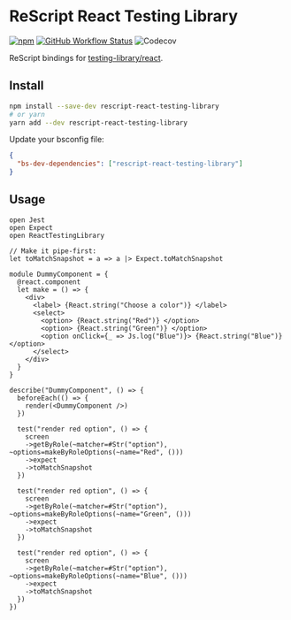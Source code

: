 # ReScript React Testing Library

[![npm](https://img.shields.io/npm/v/rescript-react-testing-library?label=version&style=flat-square)](https://www.npmjs.com/package/rescript-react-testing-library)
[![GitHub Workflow Status](https://img.shields.io/github/workflow/status/brnrdog/rescript-react-testing-library/Release?style=flat-square)](https://github.com/brnrdog/rescript-react-testing-library/actions/workflows/release.yml)
![Codecov](https://img.shields.io/codecov/c/github/brnrdog/rescript-react-testing-library?style=flat-square)

ReScript bindings for [testing-library/react](https://github.com/testing-library/react-testing-library/).

## Install

```bash
npm install --save-dev rescript-react-testing-library
# or yarn
yarn add --dev rescript-react-testing-library
```

Update your bsconfig file:

```json
{
  "bs-dev-dependencies": ["rescript-react-testing-library"]
}
```

## Usage

```res
open Jest
open Expect
open ReactTestingLibrary

// Make it pipe-first:
let toMatchSnapshot = a => a |> Expect.toMatchSnapshot

module DummyComponent = {
  @react.component
  let make = () => {
    <div>
      <label> {React.string("Choose a color")} </label>
      <select>
        <option> {React.string("Red")} </option>
        <option> {React.string("Green")} </option>
        <option onClick={_ => Js.log("Blue")}> {React.string("Blue")} </option>
      </select>
    </div>
  }
}

describe("DummyComponent", () => {
  beforeEach(() => {
    render(<DummyComponent />)
  })

  test("render red option", () => {
    screen
    ->getByRole(~matcher=#Str("option"), ~options=makeByRoleOptions(~name="Red", ()))
    ->expect
    ->toMatchSnapshot
  })

  test("render red option", () => {
    screen
    ->getByRole(~matcher=#Str("option"), ~options=makeByRoleOptions(~name="Green", ()))
    ->expect
    ->toMatchSnapshot
  })

  test("render red option", () => {
    screen
    ->getByRole(~matcher=#Str("option"), ~options=makeByRoleOptions(~name="Blue", ()))
    ->expect
    ->toMatchSnapshot
  })
})

```

